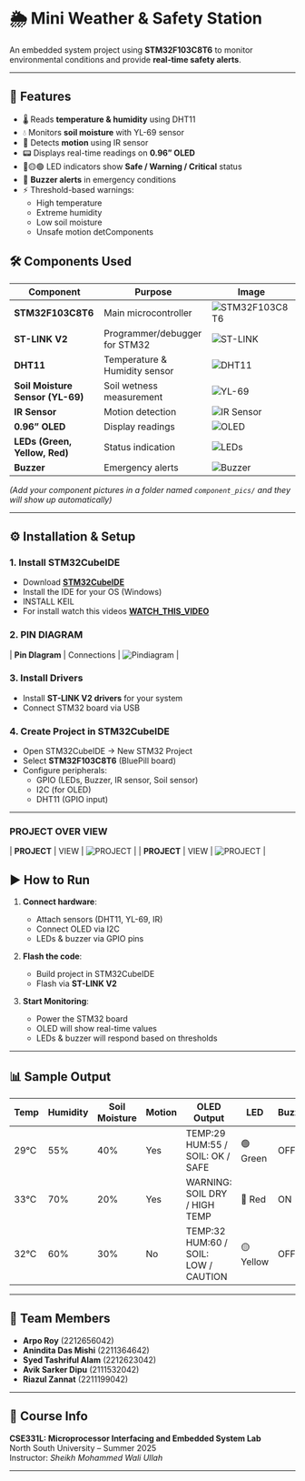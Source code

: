 # 🌦️ Mini Weather & Safety Station  

An embedded system project using **STM32F103C8T6** to monitor environmental conditions and provide **real-time safety alerts**.  

---

## 🚀 Features
- 🌡️ Reads **temperature & humidity** using DHT11  
- 💧 Monitors **soil moisture** with YL-69 sensor  
- 👀 Detects **motion** using IR sensor  
- 📟 Displays real-time readings on **0.96” OLED**  
- 🔴🟡🟢 LED indicators show **Safe / Warning / Critical** status  
- 🔔 **Buzzer alerts** in emergency conditions  
- ⚡ Threshold-based warnings:  
  - High temperature  
  - Extreme humidity  
  - Low soil moisture  
  - Unsafe motion detComponents
## 🛠️ Components Used
| Component | Purpose | Image |
|-----------|---------|-------|
| **STM32F103C8T6** | Main microcontroller | ![STM32F103C8T6](Components/STM32.jpg) |
| **ST-LINK V2** | Programmer/debugger for STM32 | ![ST-LINK](Components/ST_Linkv2.jpg) |
| **DHT11** | Temperature & Humidity sensor | ![DHT11](Components/Temp_DHT11.jpg) |
| **Soil Moisture Sensor (YL-69)** | Soil wetness measurement | ![YL-69](Components/soil_Y69.jpg) |
| **IR Sensor** | Motion detection | ![IR Sensor](Components/IR_sensor.jpg) |
| **0.96” OLED** | Display readings | ![OLED](Components/OLED_Display.jpg) |
| **LEDs (Green, Yellow, Red)** | Status indication | ![LEDs](Components/LED_light.jpg) |
| **Buzzer** | Emergency alerts | ![Buzzer](Components/Buzzer.jpg) |


*(Add your component pictures in a folder named `component_pics/` and they will show up automatically)*  

---

## ⚙️ Installation & Setup  

### 1. Install STM32CubeIDE
- Download **[STM32CubeIDE](https://www.st.com/en/development-tools/stm32cubeide.html)**  
- Install the IDE for your OS (Windows)  
- INSTALL KEIL 
- For install watch this videos **[WATCH_THIS_VIDEO](https://www.youtube.com/watch?v=P0Tig56y6PA)**


### 2. PIN DIAGRAM
| **Pin DIagram** | Connections | ![Pindiagram](Components/Pin_diagram.png) |

### 3. Install Drivers
- Install **ST-LINK V2 drivers** for your system  
- Connect STM32 board via USB  

### 4. Create Project in STM32CubeIDE
- Open STM32CubeIDE → New STM32 Project  
- Select **STM32F103C8T6** (BluePill board)  
- Configure peripherals:  
  - GPIO (LEDs, Buzzer, IR sensor, Soil sensor)  
  - I2C (for OLED)  
  - DHT11 (GPIO input)  

---
### PROJECT OVER VIEW
| **PROJECT** | VIEW | ![PROJECT](Components/Project1.jpg) |
| **PROJECT** | VIEW | ![PROJECT](Components/project2.jpg) |


## ▶️ How to Run  

1. **Connect hardware**:  
   - Attach sensors (DHT11, YL-69, IR)  
   - Connect OLED via I2C  
   - LEDs & buzzer via GPIO pins  

2. **Flash the code**:  
   - Build project in STM32CubeIDE  
   - Flash via **ST-LINK V2**  

3. **Start Monitoring**:  
   - Power the STM32 board  
   - OLED will show real-time values  
   - LEDs & buzzer will respond based on thresholds  

---

## 📊 Sample Output  

| Temp | Humidity | Soil Moisture | Motion | OLED Output | LED | Buzzer |
|------|----------|---------------|--------|-------------|-----|--------|
| 29°C | 55% | 40% | Yes | TEMP:29 HUM:55 / SOIL: OK / SAFE | 🟢 Green | OFF |
| 33°C | 70% | 20% | Yes | WARNING: SOIL DRY / HIGH TEMP | 🔴 Red | ON |
| 32°C | 60% | 30% | No | TEMP:32 HUM:60 / SOIL: LOW / CAUTION | 🟡 Yellow | OFF |

---

## 👥 Team Members
- **Arpo Roy** (2212656042)  
- **Anindita Das Mishi** (2211364642)  
- **Syed Tashriful Alam** (2212623042)  
- **Avik Sarker Dipu** (2111532042)  
- **Riazul Zannat** (2211199042)  

---

## 📌 Course Info
**CSE331L: Microprocessor Interfacing and Embedded System Lab**  
North South University – Summer 2025  
Instructor: *Sheikh Mohammed Wali Ullah*  

---